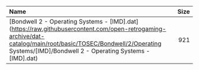 |Name|Size|
|:---|---:|
|[Bondwell 2 - Operating Systems - [IMD].dat](https://raw.githubusercontent.com/open-retrogaming-archive/dat-catalog/main/root/basic/TOSEC/Bondwell/2/Operating Systems/[IMD]/Bondwell 2 - Operating Systems - [IMD].dat)|921|

